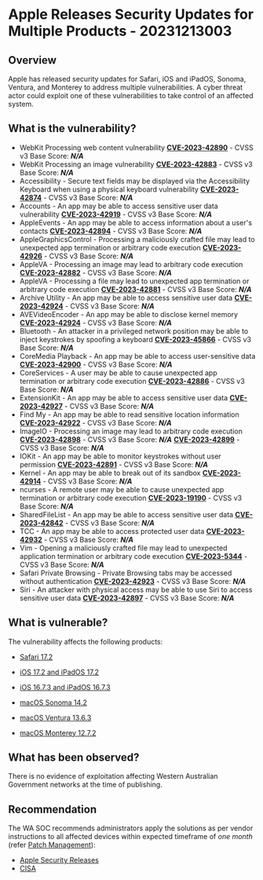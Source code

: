 # Apple Releases Security Updates for Multiple Products - 20231213003

## Overview

Apple has released security updates for Safari, iOS and iPadOS, Sonoma, Ventura, and Monterey to address multiple vulnerabilities. A cyber threat actor could exploit one of these vulnerabilities to take control of an affected system.

## What is the vulnerability?

- WebKit Processing web content vulnerability [**CVE-2023-42890**](https://nvd.nist.gov/vuln/detail/CVE-2023-42890) - CVSS v3 Base Score: ***N/A***
- WebKit Processing an image vulnerability [**CVE-2023-42883**](https://nvd.nist.gov/vuln/detail/CVE-2023-42883) - CVSS v3 Base Score: ***N/A***
- Accessibility - Secure text fields may be displayed via the Accessibility Keyboard when using a physical keyboard vulnerability [**CVE-2023-42874**](https://nvd.nist.gov/vuln/detail/CVE-2023-42874) - CVSS v3 Base Score: ***N/A***
- Accounts - An app may be able to access sensitive user data vulnerability [**CVE-2023-42919**](https://nvd.nist.gov/vuln/detail/CVE-2023-42919) - CVSS v3 Base Score: ***N/A***
- AppleEvents - An app may be able to access information about a user's contacts [**CVE-2023-42894**](https://nvd.nist.gov/vuln/detail/CVE-2023-42894) - CVSS v3 Base Score: ***N/A***
- AppleGraphicsControl - Processing a maliciously crafted file may lead to unexpected app termination or arbitrary code execution [**CVE-2023-42926**](https://nvd.nist.gov/vuln/detail/CVE-2023-42926) - CVSS v3 Base Score: ***N/A***
- AppleVA - Processing an image may lead to arbitrary code execution [**CVE-2023-42882**](https://nvd.nist.gov/vuln/detail/CVE-2023-42882) - CVSS v3 Base Score: ***N/A***
- AppleVA - Processing a file may lead to unexpected app termination or arbitrary code execution [**CVE-2023-42881**](https://nvd.nist.gov/vuln/detail/CVE-2023-42881) - CVSS v3 Base Score: ***N/A***
- Archive Utility - An app may be able to access sensitive user data [**CVE-2023-42924**](https://nvd.nist.gov/vuln/detail/CVE-2023-42924) - CVSS v3 Base Score: ***N/A***
- AVEVideoEncoder - An app may be able to disclose kernel memory [**CVE-2023-42924**](https://nvd.nist.gov/vuln/detail/CVE-2023-42924) - CVSS v3 Base Score: ***N/A***
- Bluetooth - An attacker in a privileged network position may be able to inject keystrokes by spoofing a keyboard [**CVE-2023-45866**](https://nvd.nist.gov/vuln/detail/CVE-2023-45866) - CVSS v3 Base Score: ***N/A***
- CoreMedia Playback - An app may be able to access user-sensitive data [**CVE-2023-42900**](https://nvd.nist.gov/vuln/detail/CVE-2023-42900) - CVSS v3 Base Score: ***N/A***
- CoreServices - A user may be able to cause unexpected app termination or arbitrary code execution [**CVE-2023-42886**](https://nvd.nist.gov/vuln/detail/CVE-2023-42886) - CVSS v3 Base Score: ***N/A***
- ExtensionKit - An app may be able to access sensitive user data [**CVE-2023-42927**](https://nvd.nist.gov/vuln/detail/CVE-2023-42927) - CVSS v3 Base Score: ***N/A***
- Find My - An app may be able to read sensitive location information [**CVE-2023-42922**](https://nvd.nist.gov/vuln/detail/CVE-2023-42922) - CVSS v3 Base Score: ***N/A***
- ImageIO - Processing an image may lead to arbitrary code execution [**CVE-2023-42898**](https://nvd.nist.gov/vuln/detail/CVE-2023-42898) - CVSS v3 Base Score: ***N/A***
    [**CVE-2023-42899**](https://nvd.nist.gov/vuln/detail/CVE-2023-42899) - CVSS v3 Base Score: ***N/A***
- IOKit - An app may be able to monitor keystrokes without user permission [**CVE-2023-42891**](https://nvd.nist.gov/vuln/detail/CVE-2023-42891) - CVSS v3 Base Score: ***N/A***
- Kernel - An app may be able to break out of its sandbox [**CVE-2023-42914**](https://nvd.nist.gov/vuln/detail/CVE-2023-42914) - CVSS v3 Base Score: ***N/A***
- ncurses - A remote user may be able to cause unexpected app termination or arbitrary code execution [**CVE-2023-19190**](https://nvd.nist.gov/vuln/detail/CVE-2023-19190) - CVSS v3 Base Score: ***N/A***
- SharedFileList - An app may be able to access sensitive user data [**CVE-2023-42842**](https://nvd.nist.gov/vuln/detail/CVE-2023-42842) - CVSS v3 Base Score: ***N/A***
- TCC - An app may be able to access protected user data [**CVE-2023-42932**](https://nvd.nist.gov/vuln/detail/CVE-2023-42932) - CVSS v3 Base Score: ***N/A***
- Vim - Opening a maliciously crafted file may lead to unexpected application termination or arbitrary code execution [**CVE-2023-5344**](https://nvd.nist.gov/vuln/detail/CVE-2023-5344) - CVSS v3 Base Score: ***N/A***
- Safari Private Browsing - Private Browsing tabs may be accessed without authentication [**CVE-2023-42923**](https://nvd.nist.gov/vuln/detail/CVE-2023-42923) - CVSS v3 Base Score: ***N/A***
- Siri - An attacker with physical access may be able to use Siri to access sensitive user data [**CVE-2023-42897**](https://nvd.nist.gov/vuln/detail/CVE-2023-42897) - CVSS v3 Base Score: ***N/A***

## What is vulnerable?

The vulnerability affects the following products:

- [Safari 17.2](https://support.apple.com/en-us/HT214039)

- [iOS 17.2 and iPadOS 17.2](https://support.apple.com/en-us/HT214035)

- [iOS 16.7.3 and iPadOS 16.7.3](https://support.apple.com/en-us/HT214034)

- [macOS Sonoma 14.2](https://support.apple.com/en-us/HT214036)

- [macOS Ventura 13.6.3](https://support.apple.com/en-us/HT214038)

- [macOS Monterey 12.7.2](https://support.apple.com/en-us/HT214037)

## What has been observed?

There is no evidence of exploitation affecting Western Australian Government networks at the time of publishing.

## Recommendation

The WA SOC recommends administrators apply the solutions as per vendor instructions to all affected devices within expected timeframe of *one month* (refer [Patch Management](../guidelines/patch-management.md)):

- [Apple Security Releases](https://support.apple.com/en-us/HT201222)
- [CISA](https://www.cisa.gov/news-events/alerts/2023/12/12/apple-releases-security-updates-multiple-products)
